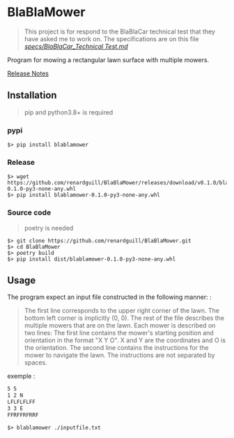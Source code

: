 # BlaBlaMower

>This project is for respond to the BlaBlaCar technical test that they have asked me to work on. The specifications are on this file [*specs/BlaBlaCar_Technical Test.md*](/specs/BlaBlaCar_Technical%20Test.md)

Program for mowing a rectangular lawn surface with multiple mowers.

[Release Notes](./Release%20notes.md)

## Installation

> pip and python3.8+ is required

### pypi
```shell
$> pip install blablamower
```

### Release
```shell
$> wget https://github.com/renardguill/BlaBlaMower/releases/download/v0.1.0/blablamower-0.1.0-py3-none-any.whl
$> pip install blablamower-0.1.0-py3-none-any.whl
```

### Source code

> poetry is needed
```shell
$> git clone https://github.com/renardguill/BlaBlaMower.git
$> cd BlaBlaMower
$> poetry build
$> pip install dist/blablamower-0.1.0-py3-none-any.whl
```

## Usage

The program expect an input file constructed in the following manner: :

>The first line corresponds to the upper right corner of the lawn. The bottom left corner is
implicitly (0, 0).
The rest of the file describes the multiple mowers that are on the lawn. Each mower is described
on two lines:
The first line contains the mower's starting position and orientation in the format "X Y O". X and
Y are the coordinates and O is the orientation.
The second line contains the instructions for the mower to navigate the lawn. The instructions
are not separated by spaces.

exemple :
```txt
5 5
1 2 N
LFLFLFLFF
3 3 E
FFRFFRFRRF
```

```shell
$> blablamower ./inputfile.txt
```